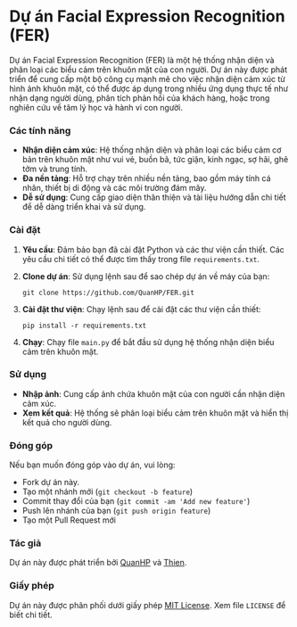 Dự án Facial Expression Recognition (FER)
===

Dự án Facial Expression Recognition (FER) là một hệ thống nhận diện và phân loại các biểu cảm trên khuôn mặt của con người. Dự án này được phát triển để cung cấp một bộ công cụ mạnh mẽ cho việc nhận diện cảm xúc từ hình ảnh khuôn mặt, có thể được áp dụng trong nhiều ứng dụng thực tế như nhận dạng người dùng, phân tích phản hồi của khách hàng, hoặc trong nghiên cứu về tâm lý học và hành vi con người.

### Các tính năng

- **Nhận diện cảm xúc**: Hệ thống nhận diện và phân loại các biểu cảm cơ bản trên khuôn mặt như vui vẻ, buồn bã, tức giận, kinh ngạc, sợ hãi, ghê tởm và trung tính.
- **Đa nền tảng**: Hỗ trợ chạy trên nhiều nền tảng, bao gồm máy tính cá nhân, thiết bị di động và các môi trường đám mây.
- **Dễ sử dụng**: Cung cấp giao diện thân thiện và tài liệu hướng dẫn chi tiết để dễ dàng triển khai và sử dụng.

### Cài đặt

1. **Yêu cầu**: Đảm bảo bạn đã cài đặt Python và các thư viện cần thiết. Các yêu cầu chi tiết có thể được tìm thấy trong file `requirements.txt`.
2. **Clone dự án**: Sử dụng lệnh sau để sao chép dự án về máy của bạn:

    ```
    git clone https://github.com/QuanHP/FER.git
    ```

3. **Cài đặt thư viện**: Chạy lệnh sau để cài đặt các thư viện cần thiết:

    ```
    pip install -r requirements.txt
    ```

4. **Chạy**: Chạy file `main.py` để bắt đầu sử dụng hệ thống nhận diện biểu cảm trên khuôn mặt.

### Sử dụng

- **Nhập ảnh**: Cung cấp ảnh chứa khuôn mặt của con người cần nhận diện cảm xúc.
- **Xem kết quả**: Hệ thống sẽ phân loại biểu cảm trên khuôn mặt và hiển thị kết quả cho người dùng.

### Đóng góp

Nếu bạn muốn đóng góp vào dự án, vui lòng:

- Fork dự án này.
- Tạo một nhánh mới (`git checkout -b feature`)
- Commit thay đổi của bạn (`git commit -am 'Add new feature'`)
- Push lên nhánh của bạn (`git push origin feature`)
- Tạo một Pull Request mới

### Tác giả

Dự án này được phát triển bởi [QuanHP](https://github.com/QuanHP) và [Thien](https://github.com/ltt0112).

### Giấy phép

Dự án này được phân phối dưới giấy phép [MIT License](https://opensource.org/licenses/MIT). Xem file `LICENSE` để biết chi tiết.
